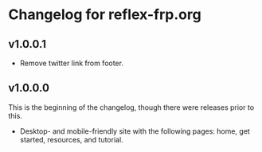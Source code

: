 # Changelog for reflex-frp.org

## v1.0.0.1

* Remove twitter link from footer.

## v1.0.0.0

This is the beginning of the changelog, though there were releases prior to this.

* Desktop- and mobile-friendly site with the following pages: home, get started, resources, and tutorial.
